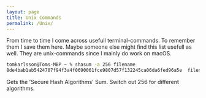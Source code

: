 ```yaml
---
layout: page
title: Unix Commands
permalink: /Unix/
---
```


From time to time I come across usefull terminal-commands. To remember them I save them here. Maybe someone else might find this list usefull as well. They are unix-commands since I mainly do work on macOS.

```zsh
tomkarlsson@Toms-MBP ~ % shasum -a 256 filename
8de4bab1ab5424707f94f3a4f0690061fce9807d57f132245ca06da6fed96a5e  filename
```
Gets the 'Secure Hash Algorithms' Sum. Switch out 256 for different algorithms. 